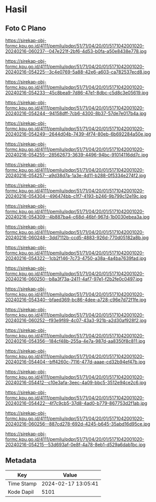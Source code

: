 # Hasil

## Foto C Plano

https://sirekap-obj-formc.kpu.go.id/4111/pemilu/pdpr/51/71/04/20/01/5171042001020-20240216-060237--047e221f-2bf6-4d53-b0fa-a50e8438e778.jpg

https://sirekap-obj-formc.kpu.go.id/4111/pemilu/pdpr/51/71/04/20/01/5171042001020-20240216-054225--3c4e0769-5a88-42e6-a603-ca782537ecd8.jpg

https://sirekap-obj-formc.kpu.go.id/4111/pemilu/pdpr/51/71/04/20/01/5171042001020-20240216-054233--45c8bea9-7d86-47e1-8dbc-c5d8c3e05619.jpg

https://sirekap-obj-formc.kpu.go.id/4111/pemilu/pdpr/51/71/04/20/01/5171042001020-20240216-054244--94158dff-7cb6-4300-8b37-57de7e017b4a.jpg

https://sirekap-obj-formc.kpu.go.id/4111/pemilu/pdpr/51/71/04/20/01/5171042001020-20240216-054249--2644d04b-7439-4f74-80eb-6b692284a50e.jpg

https://sirekap-obj-formc.kpu.go.id/4111/pemilu/pdpr/51/71/04/20/01/5171042001020-20240216-054255--28562673-3639-4496-94bc-91014116dd7c.jpg

https://sirekap-obj-formc.kpu.go.id/4111/pemilu/pdpr/51/71/04/20/01/5171042001020-20240216-054257--a9d38d7a-1a3e-4d11-b288-0f5334e274f2.jpg

https://sirekap-obj-formc.kpu.go.id/4111/pemilu/pdpr/51/71/04/20/01/5171042001020-20240216-054304--496474bb-c1f7-4193-b246-9b799c12e19c.jpg

https://sirekap-obj-formc.kpu.go.id/4111/pemilu/pdpr/51/71/04/20/01/5171042001020-20240216-054309--4b887ba4-c68d-46bf-967d-1b0030ebea3a.jpg

https://sirekap-obj-formc.kpu.go.id/4111/pemilu/pdpr/51/71/04/20/01/5171042001020-20240216-060248--3dd7112b-ccd5-4883-926d-770d05182a8b.jpg

https://sirekap-obj-formc.kpu.go.id/4111/pemilu/pdpr/51/71/04/20/01/5171042001020-20240216-054322--1cb2f146-7c73-4750-a38a-4a4ba7639fad.jpg

https://sirekap-obj-formc.kpu.go.id/4111/pemilu/pdpr/51/71/04/20/01/5171042001020-20240216-060250--b8a3f73a-2411-4af7-97e1-f2b2fe0c0497.jpg

https://sirekap-obj-formc.kpu.go.id/4111/pemilu/pdpr/51/71/04/20/01/5171042001020-20240216-054340--bfaed369-bc86-4dee-a728-c96e7d72f1fe.jpg

https://sirekap-obj-formc.kpu.go.id/4111/pemilu/pdpr/51/71/04/20/01/5171042001020-20240216-060252--f93e9f89-4c07-43a3-921b-a2d30af928f2.jpg

https://sirekap-obj-formc.kpu.go.id/4111/pemilu/pdpr/51/71/04/20/01/5171042001020-20240216-054356--184cf48b-255a-4e7a-987d-aa8350f8c811.jpg

https://sirekap-obj-formc.kpu.go.id/4111/pemilu/pdpr/51/71/04/20/01/5171042001020-20240216-054404--bff4260c-7116-477d-aaae-cd32b94ef47b.jpg

https://sirekap-obj-formc.kpu.go.id/4111/pemilu/pdpr/51/71/04/20/01/5171042001020-20240216-054412--c10e3afa-3eec-4a09-bbc5-3512e94ce2c6.jpg

https://sirekap-obj-formc.kpu.go.id/4111/pemilu/pdpr/51/71/04/20/01/5171042001020-20240216-054422--4f7c9cb5-37d8-4ad0-b779-867753d2f1ab.jpg

https://sirekap-obj-formc.kpu.go.id/4111/pemilu/pdpr/51/71/04/20/01/5171042001020-20240216-060256--887cd278-692d-4245-b645-35abd16d95ce.jpg

https://sirekap-obj-formc.kpu.go.id/4111/pemilu/pdpr/51/71/04/20/01/5171042001020-20240216-054215--53d693af-0e8f-4a78-8eb1-d529a6dab1bc.jpg


## Metadata

| Key        | Value               |
| ---------- | ------------------- |
| Time Stamp | 2024-02-17 13:05:41 |
| Kode Dapil | 5101                |




